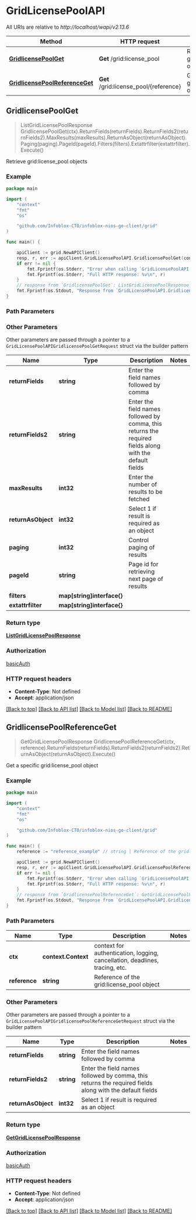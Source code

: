 # GridLicensePoolAPI

All URIs are relative to *http://localhost/wapi/v2.13.6*

Method | HTTP request | Description
------------- | ------------- | -------------
[**GridlicensePoolGet**](GridLicensePoolAPI.md#GridlicensePoolGet) | **Get** /grid:license_pool | Retrieve grid:license_pool objects
[**GridlicensePoolReferenceGet**](GridLicensePoolAPI.md#GridlicensePoolReferenceGet) | **Get** /grid:license_pool/{reference} | Get a specific grid:license_pool object



## GridlicensePoolGet

> ListGridLicensePoolResponse GridlicensePoolGet(ctx).ReturnFields(returnFields).ReturnFields2(returnFields2).MaxResults(maxResults).ReturnAsObject(returnAsObject).Paging(paging).PageId(pageId).Filters(filters).Extattrfilter(extattrfilter).Execute()

Retrieve grid:license_pool objects



### Example

```go
package main

import (
	"context"
	"fmt"
	"os"

	"github.com/Infoblox-CTO/infoblox-nios-go-client/grid"
)

func main() {

	apiClient := grid.NewAPIClient()
	resp, r, err := apiClient.GridLicensePoolAPI.GridlicensePoolGet(context.Background()).Execute()
	if err != nil {
		fmt.Fprintf(os.Stderr, "Error when calling `GridLicensePoolAPI.GridlicensePoolGet``: %v\n", err)
		fmt.Fprintf(os.Stderr, "Full HTTP response: %v\n", r)
	}
	// response from `GridlicensePoolGet`: ListGridLicensePoolResponse
	fmt.Fprintf(os.Stdout, "Response from `GridLicensePoolAPI.GridlicensePoolGet`: %v\n", resp)
}
```

### Path Parameters



### Other Parameters

Other parameters are passed through a pointer to a `GridLicensePoolAPIGridlicensePoolGetRequest` struct via the builder pattern


Name | Type | Description  | Notes
------------- | ------------- | ------------- | -------------
**returnFields** | **string** | Enter the field names followed by comma | 
**returnFields2** | **string** | Enter the field names followed by comma, this returns the required fields along with the default fields | 
**maxResults** | **int32** | Enter the number of results to be fetched | 
**returnAsObject** | **int32** | Select 1 if result is required as an object | 
**paging** | **int32** | Control paging of results | 
**pageId** | **string** | Page id for retrieving next page of results | 
**filters** | **map[string]interface{}** |  | 
**extattrfilter** | **map[string]interface{}** |  | 

### Return type

[**ListGridLicensePoolResponse**](ListGridLicensePoolResponse.md)

### Authorization

[basicAuth](../README.md#basicAuth)

### HTTP request headers

- **Content-Type**: Not defined
- **Accept**: application/json

[[Back to top]](#) [[Back to API list]](../README.md#documentation-for-api-endpoints)
[[Back to Model list]](../README.md#documentation-for-models)
[[Back to README]](../README.md)


## GridlicensePoolReferenceGet

> GetGridLicensePoolResponse GridlicensePoolReferenceGet(ctx, reference).ReturnFields(returnFields).ReturnFields2(returnFields2).ReturnAsObject(returnAsObject).Execute()

Get a specific grid:license_pool object



### Example

```go
package main

import (
	"context"
	"fmt"
	"os"

	"github.com/Infoblox-CTO/infoblox-nios-go-client/grid"
)

func main() {
	reference := "reference_example" // string | Reference of the grid:license_pool object

	apiClient := grid.NewAPIClient()
	resp, r, err := apiClient.GridLicensePoolAPI.GridlicensePoolReferenceGet(context.Background(), reference).Execute()
	if err != nil {
		fmt.Fprintf(os.Stderr, "Error when calling `GridLicensePoolAPI.GridlicensePoolReferenceGet``: %v\n", err)
		fmt.Fprintf(os.Stderr, "Full HTTP response: %v\n", r)
	}
	// response from `GridlicensePoolReferenceGet`: GetGridLicensePoolResponse
	fmt.Fprintf(os.Stdout, "Response from `GridLicensePoolAPI.GridlicensePoolReferenceGet`: %v\n", resp)
}
```

### Path Parameters


Name | Type | Description  | Notes
------------- | ------------- | ------------- | -------------
**ctx** | **context.Context** | context for authentication, logging, cancellation, deadlines, tracing, etc.
**reference** | **string** | Reference of the grid:license_pool object | 

### Other Parameters

Other parameters are passed through a pointer to a `GridLicensePoolAPIGridlicensePoolReferenceGetRequest` struct via the builder pattern


Name | Type | Description  | Notes
------------- | ------------- | ------------- | -------------
**returnFields** | **string** | Enter the field names followed by comma | 
**returnFields2** | **string** | Enter the field names followed by comma, this returns the required fields along with the default fields | 
**returnAsObject** | **int32** | Select 1 if result is required as an object | 

### Return type

[**GetGridLicensePoolResponse**](GetGridLicensePoolResponse.md)

### Authorization

[basicAuth](../README.md#basicAuth)

### HTTP request headers

- **Content-Type**: Not defined
- **Accept**: application/json

[[Back to top]](#) [[Back to API list]](../README.md#documentation-for-api-endpoints)
[[Back to Model list]](../README.md#documentation-for-models)
[[Back to README]](../README.md)

